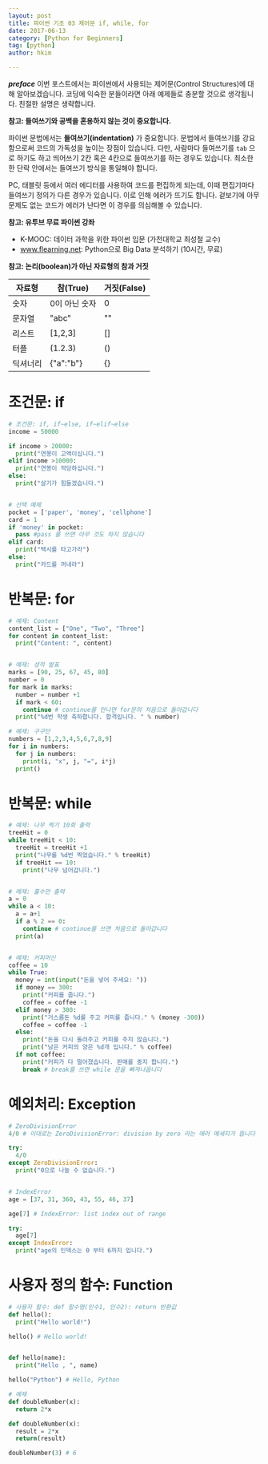```yaml
---
layout: post  
title: 파이썬 기초 03 제어문 if, while, for  
date: 2017-06-13  
category: [Python for Beginners]  
tag: [python]  
author: hkim  

---
```


***preface*** 이번 포스트에서는 파이썬에서 사용되는 제어문(Control Structures)에 대해 알아보겠습니다. 코딩에 익숙한 분들이라면 아래 예제들로 충분할 것으로 생각됩니다. 친절한 설명은 생략합니다.

**참고: 들여쓰기와 공백을 혼용하지 않는 것이 중요합니다.**  

파이썬 문법에서는 **들여쓰기(indentation)** 가 중요합니다. 문법에서 들여쓰기를 강요함으로써 코드의 가독성을 높이는 장점이 있습니다. 다만, 사람마다 들여쓰기를 `tab` 으로 하기도 하고 띄어쓰기 2칸 혹은 4칸으로 들여쓰기를 하는 경우도 있습니다. 최소한 한 단락 안에서는 들여쓰기 방식을 통일해야 합니다.

PC, 태블릿 등에서 여러 에디터를 사용하여 코드를 편집하게 되는데, 이때 편집기마다 들여쓰기 정의가 다른 경우가 있습니다. 이로 인해 에러가 뜨기도 합니다. 겉보기에 아무 문제도 없는 코드가 에러가 난다면 이 경우를 의심해볼 수 있습니다.




**참고: 유투브 무료 파이썬 강좌**  
- K-MOOC: 데이터 과학을 위한 파이썬 입문 (가천대학교 최성철 교수)
- www.flearning.net: Python으로 Big Data 분석하기 (10시간, 무료)


**참고: 논리(boolean)가 아닌 자료형의 참과 거짓**

자료형    | 참(True)      | 거짓(False)
---------|---------------|-------------
숫자     | 0이 아닌 숫자   | 0
문자열   | "abc"         | ""
리스트   | [1,2,3]       | []
터플     | (1.2.3)       | ()
딕셔너리 | {"a":"b"}     | {}



# 조건문: if

```python
# 조건문: if, if~else, if~elif~else
income = 50000

if income > 20000:
  print("연봉이 고액이십니다.")
elif income >10000:
  print("연봉이 적당하십니다.")
else:
  print("살기가 힘들겠습니다.")


# 선택 예제
pocket = ['paper', 'money', 'cellphone']
card = 1
if 'money' in pocket:
  pass #pass 를 쓰면 아무 것도 하지 않습니다
elif card:
  print("택시를 타고가라")
else:
  print("카드를 꺼내라")  
```

# 반복문: for

```python
# 예제: Content
content_list = ["One", "Two", "Three"]
for content in content_list:
  print("Content: ", content)


# 예제: 성적 발표
marks = [90, 25, 67, 45, 80]
number = 0
for mark in marks:
  number = number +1
  if mark < 60:
    continue # continue를 만나면 for문의 처음으로 돌아갑니다
  print("%d번 학생 축하합니다. 합격입니다. " % number)

# 예제: 구구단
numbers = [1,2,3,4,5,6,7,8,9]
for i in numbers:
  for j in numbers:
    print(i, "x", j, "=", i*j)
  print()
```


# 반복문: while

```python
# 예제: 나무 찍기 10회 출력
treeHit = 0
while treeHit < 10:
  treeHit = treeHit +1
  print("나무를 %d번 찍었습니다." % treeHit)
  if treeHit == 10:
    print("나무 넘어갑니다.")


# 예제: 홀수만 출력
a = 0
while a < 10:
  a = a+1
  if a % 2 == 0:
    continue # continue를 쓰면 처음으로 돌아갑니다
  print(a)


# 예제: 커피머신
coffee = 10
while True:
  money = int(input("돈을 넣어 주세요: "))
  if money == 300:
    print("커피를 줍니다.")
    coffee = coffee -1
  elif money > 300:
    print("거스름돈 %d를 주고 커피를 줍니다." % (money -300))
    coffee = coffee -1
  else:
    print("돈을 다시 돌려주고 커피를 주지 않습니다.")
    print("남은 커피의 양은 %d개 입니다." % coffee)
  if not coffee:
    print("커피가 다 떨어졌습니다. 판매를 중지 합니다.")
    break # break를 쓰면 while 문을 빠져나옵니다
```


# 예외처리: Exception

```python
# ZeroDivisionError
4/0 # 이대로는 ZeroDivisionError: division by zero 라는 에러 메세지가 뜹니다

try:
  4/0
except ZeroDivisionError:
  print("0으로 나눌 수 없습니다.")


# IndexError
age = [37, 31, 360, 43, 55, 46, 37]

age[7] # IndexError: list index out of range

try:
  age[7]
except IndexError:
  print("age의 인덱스는 0 부터 6까지 입니다.")
```

# 사용자 정의 함수: Function

```python
# 사용자 함수: def 함수명(인수1, 인수2): return 반환값
def hello():
  print("Hello world!")

hello() # Hello world!


def hello(name):
  print("Hello , ", name)

hello("Python") # Hello, Python

# 예제
def doubleNumber(x):
  return 2*x

def doubleNumber(x):
  result = 2*x
  return(result)

doubleNumber(3) # 6
```
